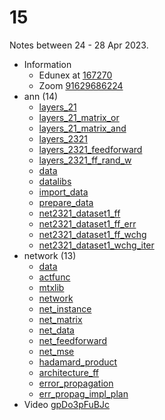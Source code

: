 # 15
Notes between 24 - 28 Apr 2023.

- Information
  + Edunex at [167270](https://edunex.itb.ac.id/courses/44705/preview/167270)
  + Zoom [91629686224](https://itb-ac-id.zoom.us/j/91629686224?pwd=T1dkYkordHVNZHA3UDNrbXBQbTNXQT09)
- ann (14)
  + [layers_21](https://github.com/dudung/python/blob/main/src/stepin/intermediate/ann/layers_21.md)
  + [layers_21_matrix_or](https://github.com/dudung/python/blob/main/src/stepin/intermediate/ann/layers_21_matrix_or.py)
  + [layers_21_matrix_and](https://github.com/dudung/python/blob/main/src/stepin/intermediate/ann/layers_21_matrix_and.py)
  + [layers_2321](https://github.com/dudung/python/blob/main/src/stepin/intermediate/ann/layers_2321.py)
  + [layers_2321_feedforward](https://github.com/dudung/python/blob/main/src/stepin/intermediate/ann/layers_2321_feedforward.py)
  + [layers_2321_ff_rand_w](https://github.com/dudung/python/blob/main/src/stepin/intermediate/ann/layers_2321_ff_rand_w.py)
  + [data](https://github.com/dudung/python/blob/main/src/stepin/intermediate/ann/data.py)
  + [datalibs](https://github.com/dudung/python/blob/main/src/stepin/intermediate/ann/datalibs.py)
  + [import_data](https://github.com/dudung/python/blob/main/src/stepin/intermediate/ann/import_data.py)
  + [prepare_data](https://github.com/dudung/python/blob/main/src/stepin/intermediate/ann/[prepare_data.py)
  + [net2321_dataset1_ff](https://github.com/dudung/python/blob/main/src/stepin/intermediate/ann/net2321_dataset1_ff.py)
  + [net2321_dataset1_ff_err](https://github.com/dudung/python/blob/main/src/stepin/intermediate/ann/net2321_dataset1_ff_err.py)
  + [net2321_dataset1_ff_wchg](https://github.com/dudung/python/blob/main/src/stepin/intermediate/ann/net2321_dataset1_ff_wchg.py)
  + [net2321_dataset1_wchg_iter](https://github.com/dudung/python/blob/main/src/stepin/intermediate/ann/net2321_dataset1_wchg_iter.py)
- network (13)
  + [data](https://github.com/dudung/python/blob/main/src/stepin/intermediate/network/data.py)
  + [actfunc](https://github.com/dudung/python/blob/main/src/stepin/intermediate/network/actfunc.py)
  + [mtxlib](https://github.com/dudung/python/blob/main/src/stepin/intermediate/network/mtxlib.py)
  + [network](https://github.com/dudung/python/blob/main/src/stepin/intermediate/network/network.py)
  + [net_instance](https://github.com/dudung/python/blob/main/src/stepin/intermediate/network/net_instance.py)
  + [net_matrix](https://github.com/dudung/python/blob/main/src/stepin/intermediate/network/net_matrix.py)
  + [net_data](https://github.com/dudung/python/blob/main/src/stepin/intermediate/network/net_data.py)
  + [net_feedforward](https://github.com/dudung/python/blob/main/src/stepin/intermediate/network/net_feedforward.py)
  + [net_mse](https://github.com/dudung/python/blob/main/src/stepin/intermediate/network/net_mse.py)
  + [hadamard_product](https://github.com/dudung/python/blob/main/src/stepin/intermediate/network/hadamard_product.py)
  + [architecture_ff](https://github.com/dudung/python/blob/main/src/stepin/intermediate/network/architecture_ff.md)
  + [error_propagation](https://github.com/dudung/python/blob/main/src/stepin/intermediate/network/error_propagation.md)
  + [err_propag_impl_plan](https://github.com/dudung/python/blob/main/src/stepin/intermediate/network/err_propag_impl_plan.md)
- Video [gpDo3pFuBJc](https://youtu.be/gpDo3pFuBJc)
